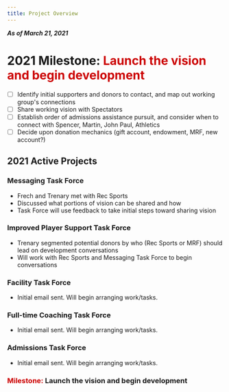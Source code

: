 ```yaml
---
title: Project Overview
---
```

***As of March 21, 2021***

# 2021 Milestone: <span style='color:#cc0000'>Launch the vision and begin development</span>
- [ ] Identify initial supporters and donors to contact, and map out working group's connections
- [ ] Share working vision with Spectators
- [ ] Establish order of admissions assistance pursuit, and consider when to connect with Spencer, Martin, John Paul, Athletics
- [ ] Decide upon donation mechanics (gift account, endowment, MRF, new account?)

## 2021 Active Projects
### Messaging Task Force
- Frech and Trenary met with Rec Sports
- Discussed what portions of vision can be shared and how
- Task Force will use feedback to take initial steps toward sharing vision

### Improved Player Support Task Force
- Trenary segmented potential donors by who (Rec Sports or MRF) should lead on development conversations
- Will work with Rec Sports and Messaging Task Force to begin conversations

### Facility Task Force
- Initial email sent. Will begin arranging work/tasks.

### Full-time Coaching Task Force
- Initial email sent. Will begin arranging work/tasks.

### Admissions Task Force
- Initial email sent. Will begin arranging work/tasks.

### <span style='color:#cc0000'>Milestone:</span> **Launch the vision and begin development**
